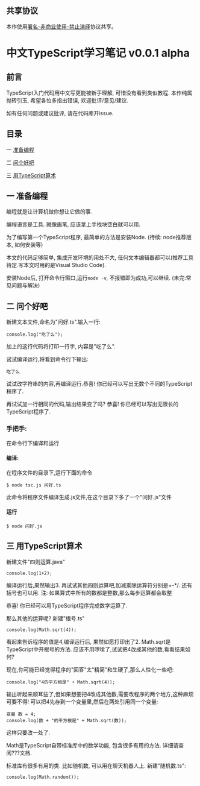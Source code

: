 ## 共享协议
本作使用[署名-非商业使用-禁止演绎](https://creativecommons.org/licenses/by-nc-nd/4.0/)协议共享。

# 中文TypeScript学习笔记 v0.0.1 alpha

## 前言

TypeScript入门代码用中文写更能被新手理解, 可惜没有看到类似教程. 本作纯属抛砖引玉, 希望各位多指出错误, 欢迎批评/意见/建议.

如有任何问题或建议批评, 请在代码库开issue.

## 目录
一 [准备编程](#%E4%B8%80-%E5%87%86%E5%A4%87%E7%BC%96%E7%A8%8B)

二 [问个好吧](#%E4%BA%8C-%E9%97%AE%E4%B8%AA%E5%A5%BD%E5%90%A7)

三 [用TypeScript算术](#用typescript算术)

## 一 准备编程

编程就是让计算机做你想让它做的事.

编程语言是工具. 就像画笔, 应该拿上手找块空白就可以用.

为了编写第一个TypeScript程序, 最简单的方法是安装Node. (待续: node推荐版本, 如何安装等)

本文的代码足够简单, 集成开发环境的用处不大, 任何文本编辑器都可以(推荐工具待定.写本文时用的是Visual Studio Code).

安装Node后, 打开命令行窗口,运行`node -v`, 不报错即为成功,可以继续. (未完:常见问题与解决)

## 二 问个好吧

新建文本文件,命名为"问好.ts".输入一行:

```
console.log("吃了么");
```

加上的这行代码将打印一行字, 内容是"吃了么".

试试编译运行,将看到命令行下输出:
```
吃了么
```

试试改字符串的内容,再编译运行.恭喜! 你已经可以写出无数个不同的TypeScript程序了.

再试试加一行相同的代码,输出结果变了吗? 恭喜! 你已经可以写出无限长的TypeScript程序了.

### 手把手:
在命令行下编译和运行
#### 编译:
在程序文件的目录下,运行下面的命令
```
$ node tsc.js 问好.ts
```
此命令将程序文件编译生成.js文件,在这个目录下多了一个"问好.js"文件

#### 运行
```
$ node 问好.js
```

## 三 用TypeScript算术

新建文件"四则运算.java"
```
console.log(1+2);
```
编译运行后,果然输出3. 再试试其他四则运算吧,加减乘除运算符分别是+-*/.
还有括号也可以用. 注: 如果算式中所有的数都是整数,那么每步运算都会取整

恭喜! 你已经可以用TypeScript程序完成数学运算了.

那么其他的运算呢? 新建"根号.ts"
```
console.log(Math.sqrt(4));
```
看起来告诉程序的值是4,编译运行后, 果然如愿打印出了2. Math.sqrt是TypeScript中开根号的方法.
应该不用啰嗦了,试试把4改成其他的数,看看结果如何?

现在,你可能已经觉得程序的"回答"太"精简"和生硬了,那么人性化一些吧:
```
console.log("4的平方根是" + Math.sqrt(4));
```
输出听起来顺耳些了,但如果想要把4改成其他数,需要改程序的两个地方,这种麻烦可要不得! 可以把4先存到一个变量里,然后在两处引用同一个变量:
```
变量 数 = 4;
console.log(数 + "的平方根是" + Math.sqrt(数));
```
这样只要改一处了.

Math是TypeScript自带标准库中的数学功能, 包含很多有用的方法. 详细请查阅???文档.

标准库有很多有用的类. 比如随机数, 可以用在聊天机器人上.
新建"随机数.ts":
```
console.log(Math.random());
```

